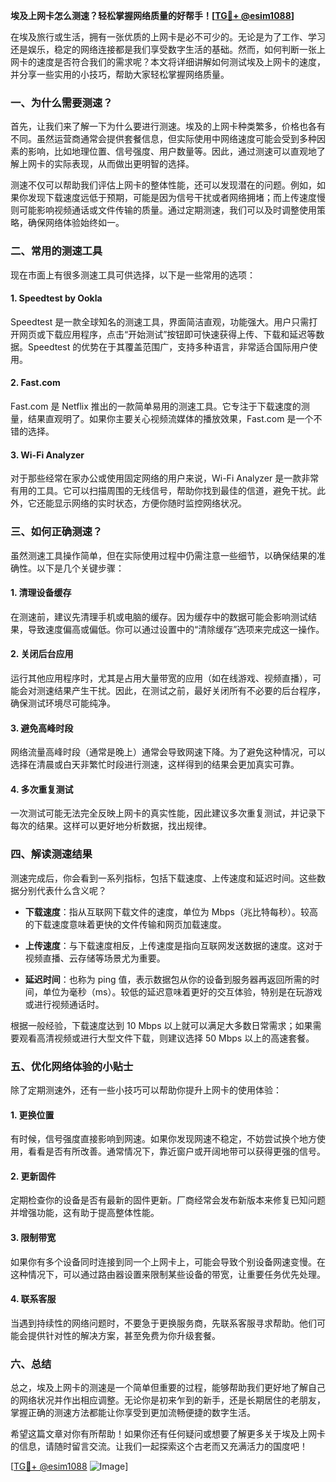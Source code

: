 **埃及上网卡怎么测速？轻松掌握网络质量的好帮手！[[TG💪+ @esim1088](https://t.me/s/esim1088)]**

在埃及旅行或生活，拥有一张优质的上网卡是必不可少的。无论是为了工作、学习还是娱乐，稳定的网络连接都是我们享受数字生活的基础。然而，如何判断一张上网卡的速度是否符合我们的需求呢？本文将详细讲解如何测试埃及上网卡的速度，并分享一些实用的小技巧，帮助大家轻松掌握网络质量。

### 一、为什么需要测速？

首先，让我们来了解一下为什么要进行测速。埃及的上网卡种类繁多，价格也各有不同。虽然运营商通常会提供套餐信息，但实际使用中网络速度可能会受到多种因素的影响，比如地理位置、信号强度、用户数量等。因此，通过测速可以直观地了解上网卡的实际表现，从而做出更明智的选择。

测速不仅可以帮助我们评估上网卡的整体性能，还可以发现潜在的问题。例如，如果你发现下载速度远低于预期，可能是因为信号干扰或者网络拥堵；而上传速度慢则可能影响视频通话或文件传输的质量。通过定期测速，我们可以及时调整使用策略，确保网络体验始终如一。

### 二、常用的测速工具

现在市面上有很多测速工具可供选择，以下是一些常用的选项：

#### 1. Speedtest by Ookla

Speedtest 是一款全球知名的测速工具，界面简洁直观，功能强大。用户只需打开网页或下载应用程序，点击“开始测试”按钮即可快速获得上传、下载和延迟等数据。Speedtest 的优势在于其覆盖范围广，支持多种语言，非常适合国际用户使用。

#### 2. Fast.com

Fast.com 是 Netflix 推出的一款简单易用的测速工具。它专注于下载速度的测量，结果直观明了。如果你主要关心视频流媒体的播放效果，Fast.com 是一个不错的选择。

#### 3. Wi-Fi Analyzer

对于那些经常在家办公或使用固定网络的用户来说，Wi-Fi Analyzer 是一款非常有用的工具。它可以扫描周围的无线信号，帮助你找到最佳的信道，避免干扰。此外，它还能显示网络的实时状态，方便你随时监控网络状况。

### 三、如何正确测速？

虽然测速工具操作简单，但在实际使用过程中仍需注意一些细节，以确保结果的准确性。以下是几个关键步骤：

#### 1. 清理设备缓存

在测速前，建议先清理手机或电脑的缓存。因为缓存中的数据可能会影响测试结果，导致速度偏高或偏低。你可以通过设置中的“清除缓存”选项来完成这一操作。

#### 2. 关闭后台应用

运行其他应用程序时，尤其是占用大量带宽的应用（如在线游戏、视频直播），可能会对测速结果产生干扰。因此，在测试之前，最好关闭所有不必要的后台程序，确保测试环境尽可能纯净。

#### 3. 避免高峰时段

网络流量高峰时段（通常是晚上）通常会导致网速下降。为了避免这种情况，可以选择在清晨或白天非繁忙时段进行测速，这样得到的结果会更加真实可靠。

#### 4. 多次重复测试

一次测试可能无法完全反映上网卡的真实性能，因此建议多次重复测试，并记录下每次的结果。这样可以更好地分析数据，找出规律。

### 四、解读测速结果

测速完成后，你会看到一系列指标，包括下载速度、上传速度和延迟时间。这些数据分别代表什么含义呢？

- **下载速度**：指从互联网下载文件的速度，单位为 Mbps（兆比特每秒）。较高的下载速度意味着更快的文件传输和网页加载速度。
  
- **上传速度**：与下载速度相反，上传速度是指向互联网发送数据的速度。这对于视频直播、云存储等场景尤为重要。

- **延迟时间**：也称为 ping 值，表示数据包从你的设备到服务器再返回所需的时间，单位为毫秒（ms）。较低的延迟意味着更好的交互体验，特别是在玩游戏或进行视频通话时。

根据一般经验，下载速度达到 10 Mbps 以上就可以满足大多数日常需求；如果需要观看高清视频或进行大型文件下载，则建议选择 50 Mbps 以上的高速套餐。

### 五、优化网络体验的小贴士

除了定期测速外，还有一些小技巧可以帮助你提升上网卡的使用体验：

#### 1. 更换位置

有时候，信号强度直接影响到网速。如果你发现网速不稳定，不妨尝试换个地方使用，看看是否有所改善。通常情况下，靠近窗户或开阔地带可以获得更强的信号。

#### 2. 更新固件

定期检查你的设备是否有最新的固件更新。厂商经常会发布新版本来修复已知问题并增强功能，这有助于提高整体性能。

#### 3. 限制带宽

如果你有多个设备同时连接到同一个上网卡上，可能会导致个别设备网速变慢。在这种情况下，可以通过路由器设置来限制某些设备的带宽，让重要任务优先处理。

#### 4. 联系客服

当遇到持续性的网络问题时，不要急于更换服务商，先联系客服寻求帮助。他们可能会提供针对性的解决方案，甚至免费为你升级套餐。

### 六、总结

总之，埃及上网卡的测速是一个简单但重要的过程，能够帮助我们更好地了解自己的网络状况并作出相应调整。无论你是初来乍到的新手，还是长期居住的老朋友，掌握正确的测速方法都能让你享受到更加流畅便捷的数字生活。

希望这篇文章对你有所帮助！如果你还有任何疑问或想要了解更多关于埃及上网卡的信息，请随时留言交流。让我们一起探索这个古老而又充满活力的国度吧！

[[TG💪+ @esim1088](https://t.me/s/esim1088) ![Image](https://i.postimg.cc/4NQfJmqS/Snipaste-2025-05-13-00-14-12.png)]